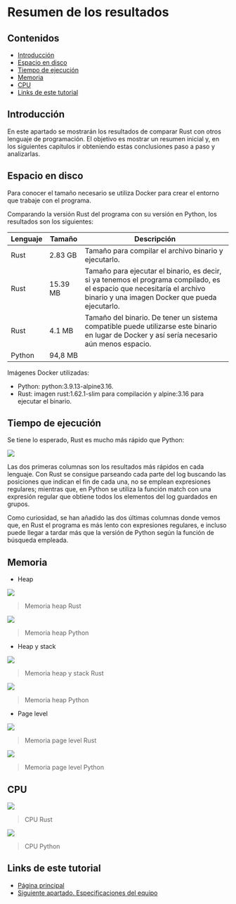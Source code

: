 # Resumen de los resultados

## Contenidos

- [Introducción](#introducción)
- [Espacio en disco](#espacio-en-disco)
- [Tiempo de ejecución](#tiempo-de-ejecución)
- [Memoria](#memoria)
- [CPU](#cpu)
- [Links de este tutorial](#links-de-este-tutorial)

## Introducción

En este apartado se mostrarán los resultados de comparar Rust con otros lenguaje de programación. El objetivo es mostrar un resumen inicial y, en los siguientes capítulos ir obteniendo estas conclusiones paso a paso y analizarlas.

## Espacio en disco

Para conocer el tamaño necesario se utiliza Docker para crear el entorno que trabaje con el programa.

Comparando la versión Rust del programa con su versión en Python, los resultados son los siguientes:

Lenguaje | Tamaño    | Descripción
---------|-----------|--------------------------------------------------
Rust     | 2.83 GB   | Tamaño para compilar el archivo binario y ejecutarlo.
Rust     | 15.39 MB  | Tamaño para ejecutar el binario, es decir, si ya tenemos el programa compilado, es el espacio que necesitaría el archivo binario y una imagen Docker que pueda ejecutarlo.
Rust     | 4.1 MB    | Tamaño del binario. De tener un sistema compatible puede utilizarse este binario en lugar de Docker y así sería necesario aún menos espacio.
Python   | 94,8 MB   |

Imágenes Docker utilizadas:

- Python: python:3.9.13-alpine3.16.
- Rust: imagen rust:1.62.1-slim para compilación y alpine:3.16 para ejecutar el binario.

## Tiempo de ejecución

Se tiene lo esperado, Rust es mucho más rápido que Python:

![](execution-time.png)

Las dos primeras columnas son los resultados más rápidos en cada lenguaje. Con Rust se consigue parseando cada parte del log buscando las posiciones que indican el fin de cada una, no se emplean expresiones regulares; mientras que, en Python se utiliza la función match con una expresión regular que obtiene todos los elementos del log guardados en grupos.

Como curiosidad, se han añadido las dos últimas columnas donde vemos que, en Rust el programa es más lento con expresiones regulares, e incluso puede llegar a tardar más que la versión de Python según la función de búsqueda empleada.

## Memoria

- Heap

![](metrics-memory-massif-rust-heap-only.png)

> Memoria heap Rust

![](metrics-memory-massif-python-heap-only.png)

> Memoria heap Python

- Heap y stack

![](metrics-memory-massif-rust-add_stacks.png)

> Memoria heap y stack Rust

![](metrics-memory-massif-python-add_stacks.png)

> Memoria heap Python

- Page level

![](metrics-memory-massif-rust-add-pages-as-heap.png)

> Memoria page level Rust

![](metrics-memory-massif-python-add-pages-as-heap.png)

> Memoria page level Python

## CPU

![](metrics-cpu-rust.png)

> CPU Rust

![](metrics-cpu-python.png)

> CPU Python

## Links de este tutorial

- [Página principal](introduction.html)
- [Siguiente apartado. Especificaciones del equipo](03-host-specifications.html)

